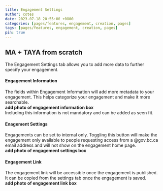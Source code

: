 ```yaml
---
title: Engagement Settings
author: cotes
date: 2023-07-18 20:55:00 +0800
categories: [pages/features, engagement, creation, pages]
tags: [pages/features, engagement, creation, pages]
pin: true
---
```

## MA + TAYA from scratch  

The Engagement Settings tab allows you to add more data to further specify your engagement.
#### Engagement Information  
The fields within Engagement Information will add more metadata to your engagement. This helps categorize your engagement and make it more searchable.  
**add photo of engagement information box**  
Including this information is not mandatory and can be added as seen fit.  

#### Enagement Settings  
Engagements can be set to internal only. Toggling this button will make the engagement only available to people requesting access from a @gov.bc.ca email address and will not show on the engagement home page.  
**add photo of engagement settings box**  

#### Engagement Link  
The engagement link will be accessible once the engagement is published. It can be copied from the settings tab once the engagement is saved.  
**add photo of engagement link box**  
